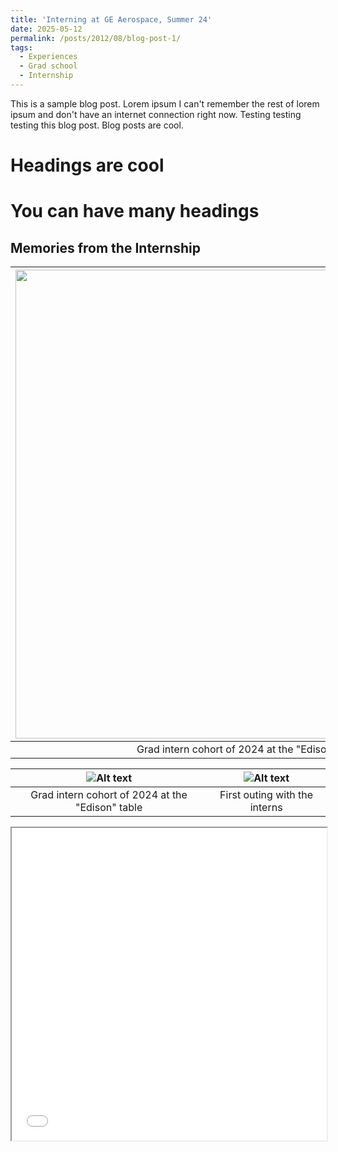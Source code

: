 ```yaml
---
title: 'Interning at GE Aerospace, Summer 24'
date: 2025-05-12
permalink: /posts/2012/08/blog-post-1/
tags:
  - Experiences
  - Grad school
  - Internship
---
```


This is a sample blog post. Lorem ipsum I can't remember the rest of lorem ipsum and don't have an internet connection right now. Testing testing testing this blog post. Blog posts are cool.

Headings are cool
======

You can have many headings
======

Memories from the Internship
------

| <img src="https://github.com/MekaSaiKrishna/mekasite/blob/master/images/GE_group_pic_1.jpg" width="750" /> | <img src="https://github.com/MekaSaiKrishna/mekasite/blob/master/images/GE_group_pic_2.jpg" width="750" />|
|:--:|:--:| 
| Grad intern cohort of 2024 at the "Edison" table | First outing with the interns |


| ![Alt text](/images/paragraph-indent.png) | ![Alt text](/images/paragraph-indent.png)|
|:--:|:--:| 
| Grad intern cohort of 2024 at the "Edison" table | First outing with the interns |

<iframe src="/assets/plots/plot.html" width="100%" height="500px"></iframe>


